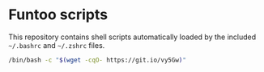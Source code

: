 # Funtoo scripts
This repository contains shell scripts automatically loaded by the included `~/.bashrc` and `~/.zshrc` files. 

```bash
/bin/bash -c "$(wget -cqO- https://git.io/vy5Gw)"
```
